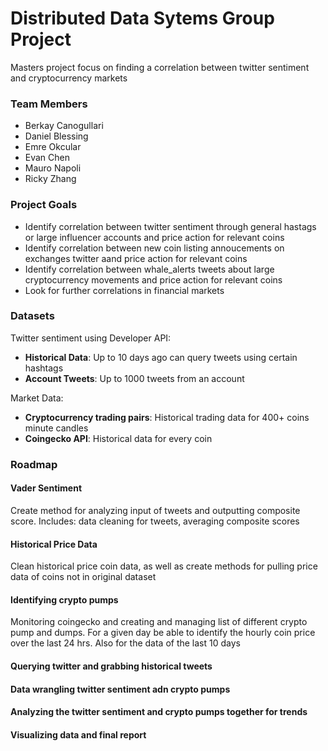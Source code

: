 # Distributed Data Sytems Group Project

Masters project focus on finding a correlation between twitter sentiment and cryptocurrency markets

### Team Members
- Berkay Canogullari
- Daniel Blessing
- Emre Okcular
- Evan Chen
- Mauro Napoli
- Ricky Zhang

### Project Goals

- Identify correlation between twitter sentiment through general hastags or large influencer accounts and price action for relevant coins
- Identify correlation between new coin listing annoucements on exchanges twitter aand price action for relevant coins
- Identify correlation between whale_alerts tweets about large cryptocurrency movements and price action for relevant coins
- Look for further correlations in financial markets

### Datasets 

Twitter sentiment using Developer API:
- **Historical Data**: Up to 10 days ago can query tweets using certain hashtags 
- **Account Tweets**: Up to 1000 tweets from an account

Market Data:
- **Cryptocurrency trading pairs**: Historical trading data for 400+ coins minute candles
- **Coingecko API**: Historical data for every coin 

### Roadmap

#### Vader Sentiment
Create method for analyzing input of tweets and outputting composite score.
Includes: data cleaning for tweets, averaging composite scores

#### Historical Price Data
Clean historical price coin data,
as well as create methods for pulling price data of coins not in original dataset 

#### Identifying crypto pumps
Monitoring coingecko and creating and managing list of different crypto pump and dumps. 
For a given day be able to identify the hourly coin price over the last 24 hrs. 
Also for the data of the last 10 days

  
#### Querying twitter and grabbing historical tweets


#### Data wrangling twitter sentiment adn crypto pumps

#### Analyzing the twitter sentiment and crypto pumps together for trends 

#### Visualizing data and final report
